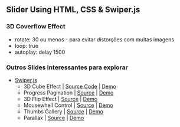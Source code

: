 ﻿## Slider Using HTML, CSS & Swiper.js

### 3D Coverflow Effect 
* rotate: 30 ou menos - para evitar distorções com muitas imagens
* loop: true
* autoplay: delay 1500

### Outros Slides Interessantes para explorar

- [Swiper.js](https://swiperjs.com/)
  - 3D Cube Effect | 
  [Source Code](https://github.com/nolimits4web/Swiper/blob/master/demos/230-effect-cube.html) |
  [Demo](https://swiperjs.com/demos/230-effect-cube.html)  
  - Progress Pagination |
  [Source](https://github.com/nolimits4web/Swiper/blob/master/demos/050-pagination-progress.html) |
  [Demo](https://swiperjs.com/demos/050-pagination-progress.html)  
  - 3D Flip Effect |
  [Source](https://github.com/nolimits4web/Swiper/blob/master/demos/250-effect-flip.html) |
  [Demo](https://swiperjs.com/demos/250-effect-flip.html)  
  - Mousewhell Control |
  [Source](https://github.com/nolimits4web/Swiper/blob/master/demos/270-mousewheel-control.html) |
  [Demo](https://swiperjs.com/demos/270-mousewheel-control.html)
  - Thumbs Gallery |
   [Source](https://github.com/nolimits4web/Swiper/blob/master/demos/300-thumbs-gallery.html) |
   [Demo](https://swiperjs.com/demos/300-thumbs-gallery.html)  
  - Parallax |
   [Source](https://github.com/nolimits4web/Swiper/blob/master/demos/360-parallax.html) |
   [Demo](https://swiperjs.com/demos/360-parallax.html)
